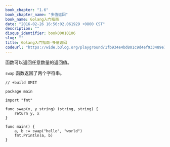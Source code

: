 ```yaml
---
book_chapter: "1.6"
book_chapter_name: "多值返回"
book_name: Golang入门指南
date: "2016-02-26 16:56:02.061929 +0800 CST"
description: ""
disqus_identifier: book00010106
slug: ""
title: Golang入门指南-多值返回
codeurl: "https://wide.b3log.org/playground/1fb934e4bd801c9d4ef933489e73efbb.go"
---
```


函数可以返回任意数量的返回值。

`swap` 函数返回了两个字符串。

```
// +build OMIT

package main

import "fmt"

func swap(x, y string) (string, string) {
	return y, x
}

func main() {
	a, b := swap("hello", "world")
	fmt.Println(a, b)
}

```

